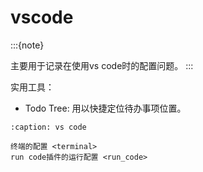 # vscode

:::{note}

主要用于记录在使用vs code时的配置问题。
:::

实用工具：

- Todo Tree: 用以快捷定位待办事项位置。

```{toctree}
:caption: vs code

终端的配置 <terminal>
run code插件的运行配置 <run_code>
```
